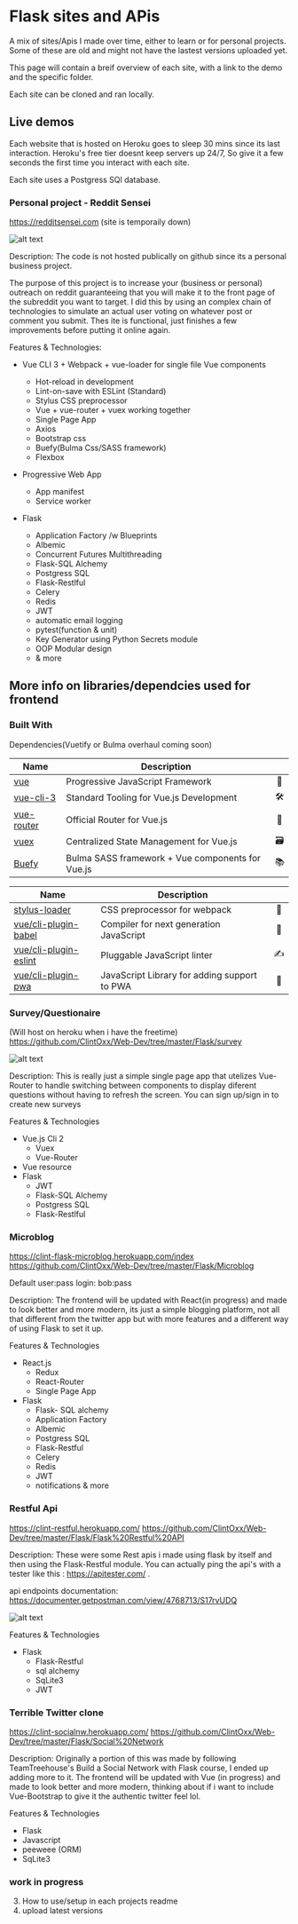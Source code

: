 
# Flask sites and APis
A mix of sites/Apis I made over time, either to learn or for personal projects. Some of these are old and might not have the lastest versions uploaded yet.

This page will contain a breif overview of each site, with a link to the demo and the specific folder. 

Each site can be cloned and ran locally.


## Live demos 
Each website that is hosted on Heroku goes to sleep 30 mins since its last interaction. Heroku's free tier doesnt keep servers up 24/7, So give it a few seconds the first time you interact with each site. 


Each site uses a Postgress SQl database.


### Personal project - Reddit Sensei
https://redditsensei.com (site is temporaily down)

![alt text](https://i.imgur.com/Rh7kNJI.png "Logo Title Text 1")


Description:
The code is not hosted publically on github since its a personal business project. 

The purpose of this project is to increase your (business or personal) outreach on reddit guaranteeing that you will make it to the front page of the subreddit you want to target. I did this by using an complex chain of technologies to simulate an actual user voting on whatever post or comment you submit. Thes ite is functional, just finishes a few improvements before putting it online again.

Features & Technologies:
- Vue CLI 3 + Webpack + vue-loader for single file Vue components
  * Hot-reload in development
  * Lint-on-save with ESLint (Standard)
  * Stylus CSS preprocessor
  * Vue + vue-router + vuex working together
  * Single Page App
  * Axios
  * Bootstrap css
  * Buefy(Bulma Css/SASS framework)
  * Flexbox

- Progressive Web App
  * App manifest
  * Service worker

- Flask
  * Application Factory /w Blueprints
  * Albemic
  * Concurrent Futures Multithreading
  * Flask-SQL Alchemy
  * Postgress SQL
  * Flask-Restlful
  * Celery
  * Redis 
  * JWT
  * automatic email logging
  * pytest(function & unit)
  * Key Generator using Python Secrets module
  * OOP Modular design
  * & more
 
## More info on libraries/dependcies used for frontend

### Built With
Dependencies(Vuetify or Bulma overhaul coming soon)

| Name| Description | |
|--|--|:--:| 
|[vue]|Progressive JavaScript Framework|🖖
|[vue-cli-3]|️Standard Tooling for Vue.js Development|🛠️
|[vue-router]|Official Router for Vue.js|🚦
|[vuex]|️Centralized State Management for Vue.js|🗃️
|[Buefy]|️Bulma SASS framework + Vue components for Vue.js|📚

[vue]: https://vuejs.org
[vue-router]: https://router.vuejs.org
[vue-cli-3]: https://cli.vuejs.org
[vuex]: https://vuex.vuejs.org
[Buefy]: https://buefy.org/


| Name| Description | |
|--|--|:--:| 
|[stylus-loader]|CSS preprocessor for webpack|🎨
|[vue/cli-plugin-babel]|Compiler for next generation JavaScript|🐠
|[vue/cli-plugin-eslint]|Pluggable JavaScript linter|✍️
|[vue/cli-plugin-pwa]|JavaScript Library for adding support to PWA|📱

[stylus-loader]: https://github.com/shama/stylus-loader
[vue/cli-plugin-babel]: https://github.com/vuejs/vue-cli/tree/dev/packages/%40vue/cli-plugin-babel
[vue/cli-plugin-eslint]: https://github.com/vuejs/vue-cli/tree/dev/packages/%40vue/cli-plugin-eslint
[vue/cli-plugin-pwa]: https://github.com/vuejs/vue-cli/tree/dev/packages/%40vue/cli-plugin-pwa



### Survey/Questionaire
(Will host on heroku when i have the freetime)
https://github.com/ClintOxx/Web-Dev/tree/master/Flask/survey

![alt text](https://i.imgur.com/fNTwfxC.png?1 "Logo Title Text 1")

Description:
This is really just a simple single page app that utelizes Vue-Router to handle switching between components to display diferent questions without having to refresh the screen. You can sign up/sign in to create new surveys


Features & Technologies

- Vue.js Cli 2
  - Vuex
  - Vue-Router
-   Vue resource
- Flask
  - JWT
  * Flask-SQL Alchemy
  * Postgress SQL
  * Flask-Restlful



### Microblog 
https://clint-flask-microblog.herokuapp.com/index 
https://github.com/ClintOxx/Web-Dev/tree/master/Flask/Microblog

Default user:pass login:  bob:pass

Description:
The frontend will be updated with React(in progress) and made to look better and more modern, its just a simple blogging platform, not all that different from the twitter app but with more features and a different way of using Flask to set it up.

Features & Technologies

- React.js
  - Redux
  - React-Router
  - Single Page App
- Flask
  - Flask- SQL alchemy
  - Application Factory 
  - Albemic
  - Postgress SQL
  - Flask-Restful
  - Celery
  - Redis 
  - JWT
  - notifications
  & more

### Restful Api
https://clint-restful.herokuapp.com/
https://github.com/ClintOxx/Web-Dev/tree/master/Flask/Flask%20Restful%20API

Description:
These were some Rest apis i made using flask by itself and then using the Flask-Restful module. You can actually ping the api's with a tester like this : https://apitester.com/ . 

api endpoints documentation:
https://documenter.getpostman.com/view/4768713/S17rvUDQ 

![alt text](https://i.imgur.com/Ju7O9VS.png "Logo Title Text 1")


Features & Technologies
- Flask
  - Flask-Restful 
  - sql alchemy 
  - SqLite3 
  - JWT 


### Terrible Twitter clone 
https://clint-socialnw.herokuapp.com/
https://github.com/ClintOxx/Web-Dev/tree/master/Flask/Social%20Network

Description:
Originally a portion of this was made by following TeamTreehouse's Build a Social Network with Flask course, I ended up adding more to it. The frontend will be updated with Vue (in progress) and made to look better and more modern, thinking about if i want to include Vue-Bootstrap to give it the authentic twitter feel lol.


Features & Technologies

- Flask
- Javascript
- peeweee (ORM)
- SqLite3 


### work in progress 
3. How to use/setup in each projects readme
4. upload latest versions


